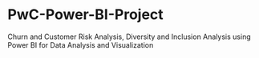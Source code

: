 # PwC-Power-BI-Project
Churn and Customer Risk Analysis, Diversity and Inclusion Analysis using Power BI for Data Analysis and Visualization
